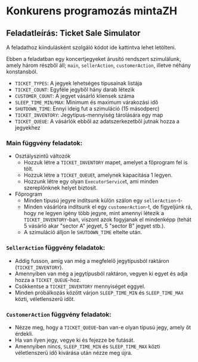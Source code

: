 
# Konkurens programozás mintaZH

## Feladatleírás: Ticket Sale Simulator

A feladathoz kiindulásként szolgáló kódot ide kattintva lehet letölteni.

Ebben a feladatban egy koncertjegyeket árusító rendszert szimulálunk, amely három részből
áll; `main`, `sellerAction`, `customerAction`, illetve néhány konstansból.

- `TICKET_TYPES`: A jegyek lehetséges típusainak listája
- `TICKET_COUNT`: Egyféle jegyből hány darab létezik
- `CUSTOMER_COUNT`: A jegyet vásárló kliensek száma
- `SLEEP_TIME_MIN/MAX`: Minimum és maximum várakozási idő
- `SHUTDOWN_TIME`: Ennyi ideig fut a szimuláció (15 másodperc)
- `TICKET_INVENTORY`: Jegytípus-mennyiség tárolására egy map
- `TICKET_QUEUE`: A vásárlók ebből az adatszerkezetből jutnak hozza a jegyekhez

### Main függvény feladatok:

- Osztályszintű változók
    - Hozzuk létre a `TICKET_INVENTORY` mapet, amelyet a főprogram fel is tölt.
    - Hozzuk létre a `TICKET_QUEUE`t, amelynek kapacitása 1 legyen.
    - Hozzunk létre egy olyan `ExecutorService`t, ami minden szereplőnknek helyet biztosít.
- Főprogram
    - Minden típusú jegyre indítsunk külön szálon egy `sellerAction`-t-
    - Minden vásárlóra indítsunk el egy `customerAction`-t, de figyeljünk rá, hogy ne legyen igény több jegyre, mint amennyi létezik a `TICKET_INVENTORY`-ban, viszont azok fogyjanak el mindenképp (tehát 5 vásárló akar "sector A" jegyet, 5 "sector B" jegyet stb.).
    - A szimuláció álljon le `SHUTDOWN_TIME` eltelte után.

### `SellerAction` függvény feladatok:

- Addig fusson, amíg van még a megfelelő jegytípusból raktáron (`TICKET_INVENTORY`).
- Amennyiben van még a jegytípusból raktáron, vegyen ki egyet és adja hozza a `TICKET_QUEUE`-hoz.
- Csökkentse a `TICKET_INVENTORY` mennyiséget eggyel.
- Minden próbálkozás között várjon `SLEEP_TIME_MIN` és `SLEEP_TIME_MAX` közti, véletlenszerű időt.

### `CustomerAction` függvény feladatok:

- Nézze meg, hogy a `TICKET_QUEUE`-ban van-e olyan típusú jegy, amely őt érdekli.
- Ha van ilyen jegy, vegye ki és fejezze be futását.
- Amennyiben nincs, `SLEEP_TIME_MIN` és `SLEEP_TIME_MAX` közti véletlenszerű idő kivárása után nézze meg újra.
